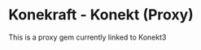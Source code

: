 Konekraft - Konekt (Proxy)
==========================
This is a proxy gem currently linked to Konekt3
